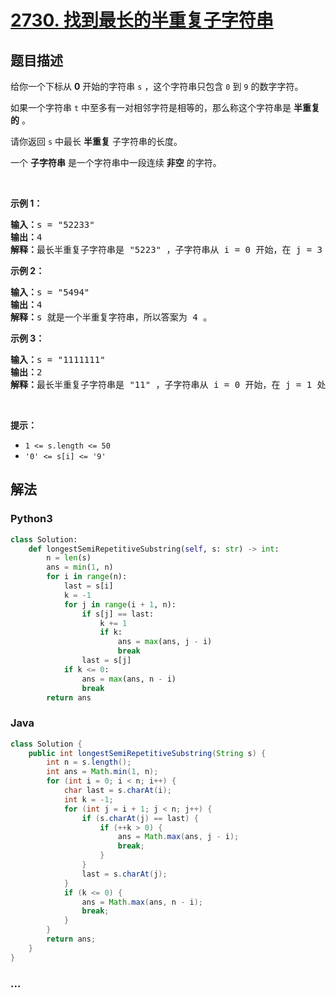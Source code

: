 # [2730. 找到最长的半重复子字符串](https://leetcode-cn.com/problems/find-the-longest-semi-repetitive-substring)



## 题目描述

<!-- 这里写题目描述 -->

<p>给你一个下标从 <strong>0</strong>&nbsp;开始的字符串&nbsp;<code>s</code>&nbsp;，这个字符串只包含&nbsp;<code>0</code>&nbsp;到&nbsp;<code>9</code>&nbsp;的数字字符。</p>

<p>如果一个字符串&nbsp;<code>t</code>&nbsp;中至多有一对相邻字符是相等的，那么称这个字符串是 <strong>半重复的</strong>&nbsp;。</p>

<p>请你返回 <code>s</code>&nbsp;中最长 <strong>半重复</strong>&nbsp;子字符串的长度。</p>

<p>一个 <strong>子字符串</strong>&nbsp;是一个字符串中一段连续 <strong>非空</strong>&nbsp;的字符。</p>

<p>&nbsp;</p>

<p><strong>示例 1：</strong></p>

<pre>
<b>输入：</b>s = "52233"
<b>输出：</b>4
<b>解释：</b>最长半重复子字符串是 "5223" ，子字符串从 i = 0 开始，在 j = 3 处结束。
</pre>

<p><strong>示例 2：</strong></p>

<pre>
<b>输入：</b>s = "5494"
<b>输出：</b>4
<b>解释：</b>s 就是一个半重复字符串，所以答案为 4 。
</pre>

<p><strong>示例 3：</strong></p>

<pre>
<b>输入：</b>s = "1111111"
<b>输出：</b>2
<b>解释：</b>最长半重复子字符串是 "11" ，子字符串从 i = 0 开始，在 j = 1 处结束。
</pre>

<p>&nbsp;</p>

<p><strong>提示：</strong></p>

<ul>
	<li><code>1 &lt;= s.length &lt;= 50</code></li>
	<li><code>'0' &lt;= s[i] &lt;= '9'</code></li>
</ul>


## 解法

<!-- 这里可写通用的实现逻辑 -->

<!-- tabs:start -->

### **Python3**

<!-- 这里可写当前语言的特殊实现逻辑 -->

```python
class Solution:
    def longestSemiRepetitiveSubstring(self, s: str) -> int:
        n = len(s)
        ans = min(1, n)
        for i in range(n):
            last = s[i]
            k = -1
            for j in range(i + 1, n):
                if s[j] == last:
                    k += 1
                    if k:
                        ans = max(ans, j - i)
                        break
                last = s[j]
            if k <= 0:
                ans = max(ans, n - i)
                break
        return ans
```

### **Java**

<!-- 这里可写当前语言的特殊实现逻辑 -->

```java
class Solution {
    public int longestSemiRepetitiveSubstring(String s) {
        int n = s.length();
        int ans = Math.min(1, n);
        for (int i = 0; i < n; i++) {
            char last = s.charAt(i);
            int k = -1;
            for (int j = i + 1; j < n; j++) {
                if (s.charAt(j) == last) {
                    if (++k > 0) {
                        ans = Math.max(ans, j - i);
                        break;
                    }
                }
                last = s.charAt(j);
            }
            if (k <= 0) {
                ans = Math.max(ans, n - i);
                break;
            }
        }
        return ans;
    }
}
```

### **...**

```

```

<!-- tabs:end -->
